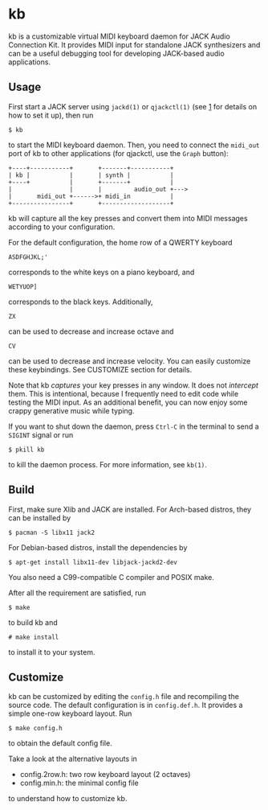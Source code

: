 kb
==

kb is a customizable virtual MIDI keyboard daemon for JACK Audio Connection
Kit. It provides MIDI input for standalone JACK synthesizers and can be a
useful debugging tool for developing JACK-based audio applications.

Usage
-----

First start a JACK server using `jackd(1)` or `qjackctl(1)` (see [1] for
details on how to set it up), then run

    $ kb

to start the MIDI keyboard daemon. Then, you need to connect the `midi_out`
port of kb to other applications (for qjackctl, use the `Graph` button):

    +----+-----------+       +-------+-----------+
    | kb |           |       | synth |           |
    +----+           |       +-------+           |
    |                |       |         audio_out +--->
    |       midi_out +------>+ midi_in           |
    +----------------+       +-------------------+

kb will capture all the key presses and convert them into MIDI messages
according to your configuration.

For the default configuration, the home row of a QWERTY keyboard

    ASDFGHJKL;'

corresponds to the white keys on a piano keyboard, and

    WETYUOP]

corresponds to the black keys. Additionally,

    ZX

can be used to decrease and increase octave and

    CV

can be used to decrease and increase velocity. You can easily customize these
keybindings. See CUSTOMIZE section for details.

Note that kb *captures* your key presses in any window. It does not *intercept*
them. This is intentional, because I frequently need to edit code while testing
the MIDI input. As an additional benefit, you can now enjoy some crappy
generative music while typing.

If you want to shut down the daemon, press `Ctrl-C` in the terminal to send a
`SIGINT` signal or run

    $ pkill kb

to kill the daemon process. For more information, see `kb(1)`.

Build
-----

First, make sure Xlib and JACK are installed. For Arch-based distros, they can
be installed by

    $ pacman -S libx11 jack2

For Debian-based distros, install the dependencies by

    $ apt-get install libx11-dev libjack-jackd2-dev

You also need a C99-compatible C compiler and POSIX make.

After all the requirement are satisfied, run

    $ make

to build kb and

    # make install

to install it to your system.

Customize
---------

kb can be customized by editing the `config.h` file and recompiling the source
code. The default configuration is in `config.def.h`. It provides a simple
one-row keyboard layout. Run

    $ make config.h

to obtain the default config file.

Take a look at the alternative layouts in

- config.2row.h: two row keyboard layout (2 octaves)
- config.min.h: the minimal config file

to understand how to customize kb.

[1]: https://ccrma.stanford.edu/docs/common/JACK.html
